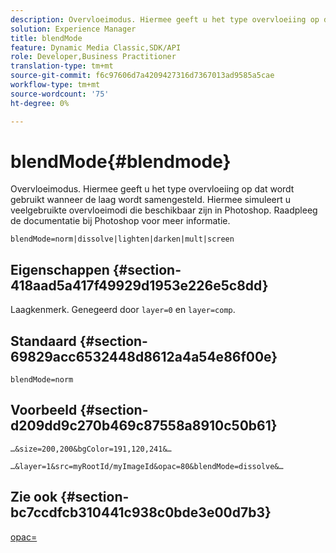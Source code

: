 ```yaml
---
description: Overvloeimodus. Hiermee geeft u het type overvloeiing op dat wordt gebruikt wanneer de laag wordt samengesteld. Hiermee simuleert u veelgebruikte overvloeimodi die beschikbaar zijn in Photoshop. Raadpleeg de documentatie bij Photoshop voor meer informatie.
solution: Experience Manager
title: blendMode
feature: Dynamic Media Classic,SDK/API
role: Developer,Business Practitioner
translation-type: tm+mt
source-git-commit: f6c97606d7a4209427316d7367013ad9585a5cae
workflow-type: tm+mt
source-wordcount: '75'
ht-degree: 0%

---
```



# blendMode{#blendmode}

Overvloeimodus. Hiermee geeft u het type overvloeiing op dat wordt gebruikt wanneer de laag wordt samengesteld. Hiermee simuleert u veelgebruikte overvloeimodi die beschikbaar zijn in Photoshop. Raadpleeg de documentatie bij Photoshop voor meer informatie.

`blendMode=norm|dissolve|lighten|darken|mult|screen`

## Eigenschappen {#section-418aad5a417f49929d1953e226e5c8dd}

Laagkenmerk. Genegeerd door `layer=0` en `layer=comp`.

## Standaard {#section-69829acc6532448d8612a4a54e86f00e}

`blendMode=norm`

## Voorbeeld {#section-d209dd9c270b469c87558a8910c50b61}

`…&size=200,200&bgColor=191,120,241&…`

`…&layer=1&src=myRootId/myImageId&opac=80&blendMode=dissolve&…`

## Zie ook {#section-bc7ccdfcb310441c938c0bde3e00d7b3}

[opac=](../../../../../is-api/http-ref/image-serving-api-ref/c-http-protocol-reference/c-command-reference/r-opac.md#reference-d2269b51aca34599a08d0a46ee5c27e5)
